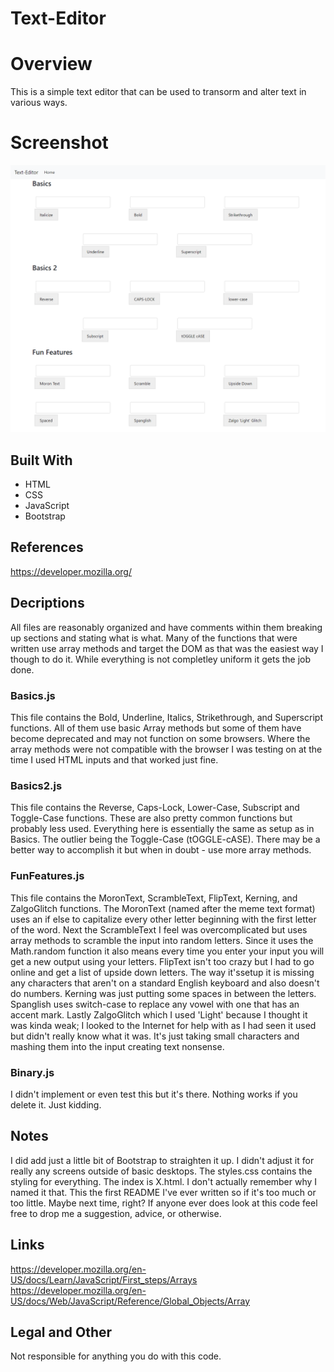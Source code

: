 # Text-Editor

# Overview
This is a simple text editor that can be used to transorm and alter text in various ways.

# Screenshot
![Screenshot](Screenshot\XhtmlScreenshot.png)

## Built With
- HTML
- CSS
- JavaScript
- Bootstrap

## References
https://developer.mozilla.org/


## Decriptions
 All files are reasonably organized and have comments within them breaking up sections and stating what is what. Many of the functions that were
written use array methods and target the DOM as that was the easiest way I though to do it. While everything is not completley uniform it gets
the job done.

 ### Basics.js
  This file contains the Bold, Underline, Italics, Strikethrough, and Superscript functions. All of them use basic Array methods but some of them
 have become deprecated and may not function on some browsers. Where the array methods were not compatible with the browser I was testing on at the 
 time I used HTML inputs and that worked just fine.

 ### Basics2.js
  This file contains the Reverse, Caps-Lock, Lower-Case, Subscript and Toggle-Case functions. These are also pretty common functions but probably less
 used. Everything here is essentially the same as setup as in Basics. The outlier being the Toggle-Case (tOGGLE-cASE). There may be a better way to 
 accomplish it but when in doubt - use more array methods.

 ### FunFeatures.js
  This file contains the MoronText, ScrambleText, FlipText, Kerning, and ZalgoGlitch functions. The MoronText (named after the meme text format) uses
an if else to capitalize every other letter beginning with the first letter of the word. Next the ScrambleText I feel was overcomplicated but uses array
methods to scramble the input into random letters. Since it uses the Math.random function it also means every time you enter your input you will get a
new output using your letters. FlipText isn't too crazy but I had to go online and get a list of upside down letters. The way it'ssetup it is missing any
characters that aren't on a standard English keyboard and also doesn't do numbers. Kerning was just putting some spaces in between the letters. Spanglish
uses switch-case to replace any vowel with one that has an accent mark. Lastly ZalgoGlitch which I used 'Light' because I thought it was kinda weak; I
looked to the Internet for help with as I had seen it used but didn't really know what it was. It's just taking small characters and mashing them into the input creating text nonsense.

### Binary.js
I didn't implement or even test this but it's there. Nothing works if you delete it.         Just kidding.


## Notes
 I did add just a little bit of Bootstrap to straighten it up. I didn't adjust it for really any screens outside of basic desktops. The styles.css 
contains the styling for everything. The index is X.html. I don't actually remember why I named it that. This the first README I've ever written so if 
it's too much or too little. Maybe next time, right? If anyone ever does look at this code feel free to drop me a suggestion, advice, or otherwise.


## Links
https://developer.mozilla.org/en-US/docs/Learn/JavaScript/First_steps/Arrays
https://developer.mozilla.org/en-US/docs/Web/JavaScript/Reference/Global_Objects/Array


## Legal and Other
Not responsible for anything you do with this code.